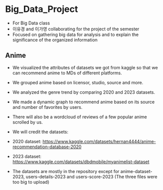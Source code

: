 # Big_Data_Project
- For Big Data class
- 이유경 and 이가영 collaborating for the project of the semester
- Focused on gathering big data for analysis and to explain the significance of the organized information

## Anime
- We visualized the attributes of datasets we got from kaggle so that we can recommend anime to MDs of different platforms.
- We grouped anime based on licensor, studio, source and more.
- We analyzed the genre trend by comparing 2020 and 2023 datasets.
- We made a dynamic graph to recommend anime based on its source and number of favorites by users.
- There will also be a wordcloud of reviews of a few popular anime scrolled by us.

- We will credit the datasets:
- 2020 dataset:  https://www.kaggle.com/datasets/hernan4444/anime-recommendation-database-2020
- 2023 dataset:  https://www.kaggle.com/datasets/dbdmobile/myanimelist-dataset
- The datasets are mostly in the repository except for anime-dataset-2023, users-details-2023 and users-score-2023 (The three files were too big to upload)
